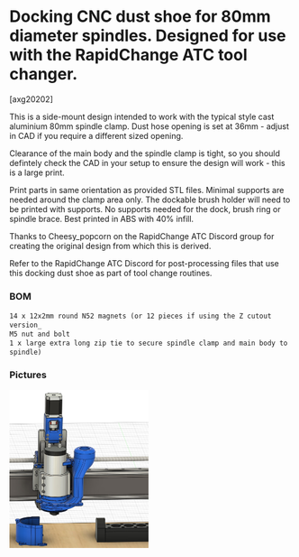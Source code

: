 # Docking CNC dust shoe for 80mm diameter spindles. Designed for use with the RapidChange ATC tool changer.
[axg20202]

This is a side-mount design intended to work with the typical style cast aluminium 80mm spindle clamp. Dust hose opening is set at 36mm - adjust in CAD if you require a different sized opening.

Clearance of the main body and the spindle clamp is tight, so you should defintely check the CAD in your setup to ensure the design will work - this is a large print.

Print parts in same orientation as provided STL files. Minimal supports are needed around the clamp area only. The dockable brush holder will need to be printed with supports. No supports needed for the dock, brush ring or spindle brace. Best printed in ABS with 40% infill.

Thanks to Cheesy_popcorn on the RapidChange ATC Discord group for creating the original design from which this is derived.

Refer to the RapidChange ATC Discord for post-processing files that use this docking dust shoe as part of tool change routines.

### BOM

```
14 x 12x2mm round N52 magnets (or 12 pieces if using the Z cutout version_
M5 nut and bolt
1 x large extra long zip tie to secure spindle clamp and main body to spindle)
```

### Pictures

<img src="Images/1.jpg"  width="49%"/>
